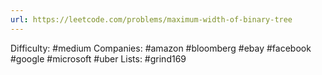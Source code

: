 ```yaml
---
url: https://leetcode.com/problems/maximum-width-of-binary-tree
---
```


Difficulty: #medium
Companies: #amazon #bloomberg #ebay #facebook #google #microsoft #uber
Lists: #grind169